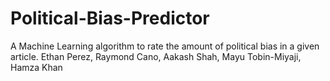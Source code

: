 # Political-Bias-Predictor
A Machine Learning algorithm to rate the amount of political bias in a given article.
Ethan Perez, Raymond Cano, Aakash Shah, Mayu Tobin-Miyaji, Hamza Khan
